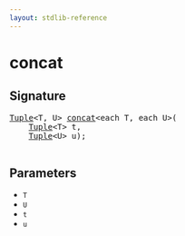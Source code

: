 ```yaml
---
layout: stdlib-reference
---
```


# concat

## Signature 

<pre>
<a href="/stdlib-reference/types/Tuple/index" class="code_type">Tuple</a>&lt;T, U&gt; <a href="/stdlib-reference/global-decls/concat">concat</a>&lt;<span class="code_keyword">each</span> T, <span class="code_keyword">each</span> U&gt;(
    <a href="/stdlib-reference/types/Tuple/index" class="code_type">Tuple</a>&lt;T&gt; <span class='code_param'>t</span>,
    <a href="/stdlib-reference/types/Tuple/index" class="code_type">Tuple</a>&lt;U&gt; <span class='code_param'>u</span>);

</pre>

## Parameters

* `T`
* `U`
* `t`
* `u`

